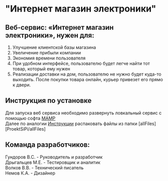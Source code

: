 # "Интернет магазин электроники"
## Веб-сервис: «Интернет магазин электроники», нужен для:
1)	Улучшение клиентской базы магазина
2)	Увеличение прибыли компании
3)	Экономия времени пользователя
4)	При удобном интерфейсе, пользователю будет легче найти тот товар, который ему нужен
5)	Реализации доставки на дом, пользователю не нужно будет куда-то выходить. После покупки товара онлайн, курьер привезет его прямо к двери. 
## Инструкция по установке 
Для запуска веб сервиса необходимо развернуть ловкальный сервис с помощью софта [MAMP](https://www.mamp.info/en/downloads/)  
Далее по аналогии [Инструкции](https://smarticle.ru/ustanovka-i-nastrojka-servera-mamp-instrukcija-po-perenosu-sajta-wordpress-na-mamp/) распаковать файлы из папки [allFiles][ProektSiPi/allFiles]
## Команда разработчиков: 
Гундоров В.С.   -	Руководитель и разработчик  
Дрыгальцев М.Е. -	Тестировщик и аналитик  
Волков В.В.     -	Технический писатель  
Немов К.А.      - Дизайнер  



